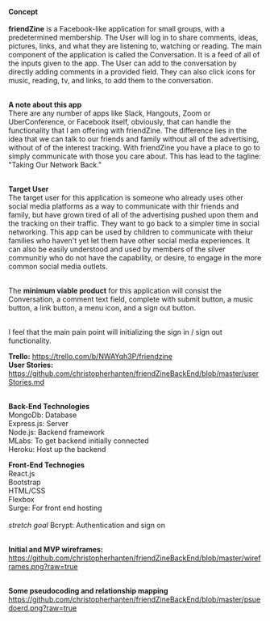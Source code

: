 <b>Concept</b><br/><br/>
<b>friendZine</b> is a Facebook-like application for small groups, with a predetermined membership. The User will log in to share comments, ideas, pictures, links, and what they are listening to, watching or reading. The main component of the application is called the Conversation. It is a feed of all of the inputs given to the app. The User can add to the conversation by directly adding comments in a provided field. They can also click icons for music, reading, tv, and links, to add them to the conversation.<br/><br/>

<b> A note about this app</b><br/>
There are any number of apps like Slack, Hangouts, Zoom or UberConference, or Facebook itself, obviously,  that can handle the functionality that I am offering with friendZine. The difference lies in the idea that we can talk to our friends and family without all of the advertising, without of of the interest tracking. With friendZine you have a place to go to simply communicate with those you care about. This has lead to the tagline: "Taking Our Network Back."<br/><br/>

<b>Target User</b><br/>
The target user for this application is someone who already uses other social media platforms as a way to communicate with thir friends and family, but have grown tired of all of the advertising pushed upon them and the tracking on their traffic. They want to go back to a simpler time in social networking. This app can be used by children to communicate with theiur families who haven't yet let them have other social media experiences. It can also be easily understood and used by members of the silver communitiy who do not have the capability, or desire, to engage in the more common social media outlets.<br/><br/> 

The <b>minimum viable product</b> for this application will consist the Conversation, a comment text field, complete with submit button, a music button, a link button, a menu icon, and a sign out button.<br/><br/>

I feel that the main pain point will initializing the sign in / sign out functionality.

<b>Trello:</b> https://trello.com/b/NWAYqh3P/friendzine <br/>
<b>User Stories:</b> https://github.com/christopherhanten/friendZineBackEnd/blob/master/userStories.md<br/><br/>

<b>Back-End Technologies</b><br/>
MongoDb: Database<br/>
Express.js: Server<br/>
Node.js: Backend framework<br/>
MLabs: To get backend initially connected<br/>
Heroku: Host up the backend

<b>Front-End Technogies</b><br/>
React.js<br/>
Bootstrap<br/>
HTML/CSS<br/>
Flexbox</b><br/>
Surge: For front end hosting <br/><br/>
<i>stretch goal</i> Bcrypt: Authentication and sign on<br/><br/>

<b>Initial and MVP wireframes:</b><br/>
https://github.com/christopherhanten/friendZineBackEnd/blob/master/wireframes.png?raw=true
<br/><br/>

<b>Some pseudocoding and relationship mapping</b><br/>
https://github.com/christopherhanten/friendZineBackEnd/blob/master/psuedoerd.png?raw=true
